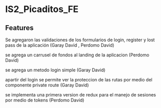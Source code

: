 # IS2_Picaditos_FE

 
 ## Features
 

Se agregaron las validaciones de los formularios de login, register y lost pass de la aplicación (Garay David , Perdomo David)

se agrega un carrusel de fondos al landing de la aplicacion (Perdomo David)

se agrega un metodo login simple (Garay David)

apartir del login se permite ver la proteccion de las rutas por medio del componente private route (Garay David)

se implementa una primera version de redux para el manejo de sesiones por medio de tokens (Perdomo David)
